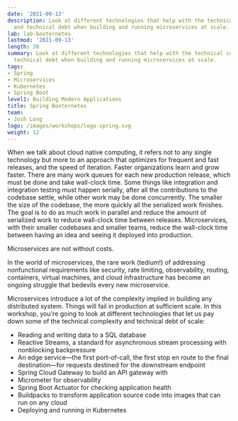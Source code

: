 ```yaml
---
date: '2021-09-13'
description: Look at different technologies that help with the technical complexity
  and technical debt when building and running microservices at scale.
lab: lab-booternetes
lastmod: '2021-09-13'
length: 30
summary: Look at different technologies that help with the technical complexity and
  technical debt when building and running microservices at scale.
tags:
- Spring
- Microservices
- Kubernetes
- Spring Boot
level1: Building Modern Applications
title: Spring Booternetes
team:
- Josh Long
logo: /images/workshops/logo-spring.svg
weight: 12
---
```


When we talk about cloud native computing, it refers not to any single technology but more to an approach that optimizes for frequent and fast releases, and the speed of iteration. Faster organizations learn and grow faster. There are many work queues for each new production release, which must be done and take wall-clock time. Some things like integration and integration testing must happen serially, after all the contributions to the codebase settle, while other work may be done concurrently. The smaller the size of the codebase, the more quickly all the serialized work finishes. The goal is to do as much work in parallel and reduce the amount of serialized work to reduce wall-clock time between releases. Microservices, with their smaller codebases and smaller teams, reduce the wall-clock time between having an idea and seeing it deployed into production.

Microservices are not without costs.

In the world of microservices, the rare work (tedium!) of addressing nonfunctional requirements like security, rate limiting, observability, routing, containers, virtual machines, and cloud infrastructure has become an ongoing struggle that bedevils every new microservice.

Microservices introduce a lot of the complexity implied in building any distributed system. Things will fail in production at sufficient scale. In this workshop, you're going to look at different technologies that let us pay down some of the technical complexity and technical debt of scale:

- Reading and writing data to a SQL database
- Reactive Streams, a standard for asynchronous stream processing with nonblocking backpressure
- An edge service—the first port-of-call, the first stop en route to the final destination—for requests destined for the downstream endpoint
- Spring Cloud Gateway to build an API gateway with
- Micrometer for observability
- Spring Boot Actuator for checking application health
- Buildpacks to transform application source code into images that can run on any cloud
- Deploying and running in Kubernetes



